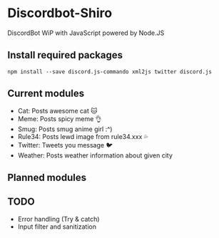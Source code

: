 # Discordbot-Shiro
DiscordBot WiP with JavaScript powered by Node.JS


## Install required packages
```
npm install --save discord.js-commando xml2js twitter discord.js
```

## Current modules
- Cat: Posts awesome cat :cat:
- Meme: Posts spicy meme :ok_hand:
- Smug: Posts smug anime girl :^)
- Rule34: Posts lewd image from rule34.xxx :sweat_drops:
- Twitter: Tweets you message :bird:
- Weather: Posts weather information about given city

## Planned modules


## TODO
- Error handling (Try & catch)
- Input filter and sanitization
